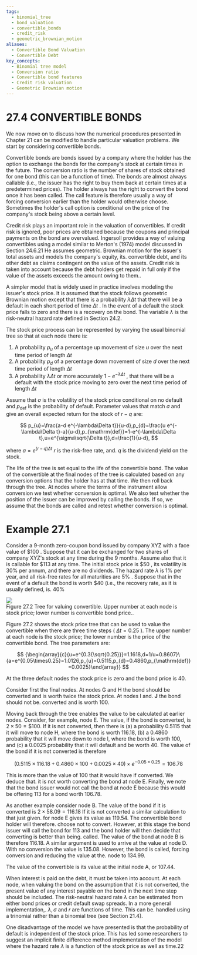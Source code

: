 ```yaml
---
tags:
  - binomial_tree
  - bond_valuation
  - convertible_bonds
  - credit_risk
  - geometric_brownian_motion
aliases:
  - Convertible Bond Valuation
  - Convertible Debt
key_concepts:
  - Binomial tree model
  - Conversion ratio
  - Convertible bond features
  - Credit risk valuation
  - Geometric Brownian motion
---
```


# 27.4 CONVERTIBLE BONDS  

We now move on to discuss how the numerical procedures presented in Chapter 21 can be modified to handle particular valuation problems. We start by considering convertible bonds.  

Convertible bonds are bonds issued by a company where the holder has the option to exchange the bonds for the company's stock at certain times in the future. The conversion ratio is the number of shares of stock obtained for one bond (this can be a function of time). The bonds are almost always callable (i.e., the issuer has the right to buy them back at certain times at a predetermined prices). The holder always has the right to convert the bond once it has been called. The call feature is therefore usually a way of forcing conversion earlier than the holder would otherwise choose. Sometimes the holder's call option is conditional on the price of the company's stock being above a certain level.  

Credit risk plays an important role in the valuation of convertibles. If credit risk is ignored, poor prices are obtained because the coupons and principal payments on the bond are overvalued. Ingersoll provides a way of valuing convertibles using a model similar to Merton's (1974) model discussed in Section 24.6.21 He assumes geometric. Brownian motion for the issuer's total assets and models the company's equity, its. convertible debt, and its other debt as claims contingent on the value of the assets. Credit risk is taken into account because the debt holders get repaid in full only if the value of the assets exceeds the amount owing to them..  

A simpler model that is widely used in practice involves modeling the issuer's stock price. It is assumed that the stock follows geometric Brownian motion except that there is a probability $\lambda\Delta t$ that there will be a default in each short period of time $\Delta t$ . In the event of a default the stock price falls to zero and there is a recovery on the bond. The variable $\lambda$ is the risk-neutral hazard rate defined in Section 24.2.  

The stock price process can be represented by varying the usual binomial tree so that at each node there is:  

1. A probability $p_{u}$ of a percentage up movement of size $u$ over the next time period of length $\Delta t$   
2. A probability $p_{d}$ of a percentage down movement of size $d$ over the next time period of length $\Delta t$   
3. A probability $\lambda\Delta t$ or more accurately $1-e^{-\lambda\Delta t}$ , that there will be a default with the stock price moving to zero over the next time period of length $\Delta t$  

Assume that $\sigma$ is the volatility of the stock price conditional on no default and $p_{\mathrm{def}}$ is the probability of default. Parameter values that match $\sigma$ and give an overall expected return for the stock of $r-q$ are:  

$$
p_{u}=\frac{a-d e^{-\lambda\Delta t}}{u-d},p_{d}=\frac{u e^{-\lambda\Delta t}-a}{u-d},p_{\mathrm{def}}=1-e^{-\lambda\Delta t},u=e^{\sigma\sqrt{\Delta t}},d=\frac{1}{u-d},
$$  

where $a=e^{(r-q)\Delta t}$ $r$ is the risk-free rate, and. $q$ is the dividend yield on the stock.  

The life of the tree is set equal to the life of the convertible bond. The value of the convertible at the final nodes of the tree is calculated based on any conversion options that the holder has at that time. We then roll back through the tree. At nodes where the terms of the instrument allow conversion we test whether conversion is optimal. We also test whether the position of the issuer can be improved by calling the bonds. If so, we assume that the bonds are called and retest whether conversion is optimal.  

# Example 27.1  

Consider a 9-month zero-coupon bond issued by company XYZ with a face value of $\$100$ . Suppose that it can be exchanged for two shares of company XYZ's stock at any time during the 9 months. Assume also that it is callable for $\$113$ at any time. The initial stock price is $\$50$ , its volatility is $30\%$ per annum, and there are no dividends. The hazard rate $\lambda$ is $1\%$ per year, and all risk-free rates for all maturities are $5\%$ . Suppose that in the event of a default the bond is worth $\$40$ (i.e., the recovery rate, as it is usually defined, is. $40\%$  

![](ed5b69837ff71918c0a33b8523d5ee363a44611b9027685d1bd0f66f017d2a03.jpg)  
Figure 27.2 Tree for valuing convertible. Upper number at each node is stock price; lower number is convertible bond price..  

Figure 27.2 shows the stock price tree that can be used to value the convertible when there are three time steps ( $\Delta t=0.25$ ). The upper number at each node is the stock price; the lower number is the price of the convertible bond. The tree parameters are:  

$$
{\begin{array}{c}{u=e^{0.3{\sqrt{0.25}}}=1.1618,d=1/u=0.8607}\ {a=e^{0.05\times0.25}=1.0126,p_{u}=0.5115,p_{d}=0.4860,p_{\mathrm{def}}=0.0025}\end{array}}
$$  

At the three default nodes the stock price is zero and the bond price is 40.  

Consider first the final nodes. At nodes G and H the bond should be converted and is worth twice the stock price. At nodes I and. $\mathbf{J}$ the bond should not be. converted and is worth 100.  

Moving back through the tree enables the value to be calculated at earlier nodes. Consider, for example, node E. The value, if the bond is converted, is $2\times50=\$100.$ If it is not converted, then there is (a) a probability 0.5115 that it will move to node H, where the bond is worth 116.18, (b) a 0.4860 probability that it will move down to node I, where the bond is worth 100, and (c) a 0.0025 probability that it will default and be worth 40. The value of the bond if it is not converted is therefore  

$$
(0.5115\times116.18+0.4860\times100+0.0025\times40)\times e^{-0.05\times0.25}=106.78
$$  

This is more than the value of 100 that it would have if converted. We deduce that. it is not worth converting the bond at node E. Finally, we note that the bond issuer would not call the bond at node E because this would be offering 113 for a bond worth 106.78.  

As another example consider node B. The value of the bond if it is converted is $2\times58.09=116.18$ If it is not converted a similar calculation to that just given. for node E gives its value as 119.54. The convertible bond holder will therefore. choose not to convert. However, at this stage the bond issuer will call the bond for 113 and the bond holder will then decide that converting is better than being. called. The value of the bond at node B is therefore 116.18. A similar argument is used to arrive at the value at node D. With no conversion the value is 135.08. However, the bond is called, forcing conversion and reducing the value at the. node to 134.99.  

The value of the convertible is its value at the initial node A, or 107.44.  

When interest is paid on the debt, it must be taken into account. At each node, when valuing the bond on the assumption that it is not converted, the present value of any interest payable on the bond in the next time step should be included. The risk-neutral hazard rate $\lambda$ can be estimated from either bond prices or credit default swap spreads. In a more general implementation,. $\lambda,\sigma$ and $r$ are functions of time. This can be. handled using a trinomial rather than a binomial tree (see Section 21.4).  

One disadvantage of the model we have presented is that the probability of default is independent of the stock price. This has led some researchers to suggest an implicit finite difference method implementation of the model where the hazard rate $\lambda$ is a function of the stock price as well as time.22  
